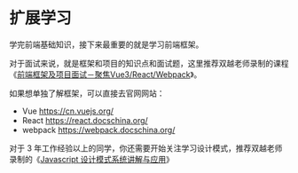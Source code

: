 # 扩展学习

学完前端基础知识，接下来最重要的就是学习前端框架。

对于面试来说，就是框架和项目的知识点和面试题，这里推荐双越老师录制的课程《[前端框架及项目面试－聚焦Vue3/React/Webpack](https://coding.imooc.com/class/419.html)》。

如果想单独了解框架，可以直接去官网网站：
- Vue https://cn.vuejs.org/
- React https://react.docschina.org/
- webpack https://webpack.docschina.org/

对于 3 年工作经验以上的同学，你还需要开始关注学习设计模式，推荐双越老师录制的《[Javascript 设计模式系统讲解与应用](https://coding.imooc.com/class/255.html)》

